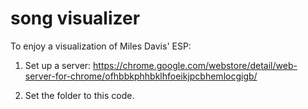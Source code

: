 # song visualizer

To enjoy a visualization of Miles Davis' ESP:

1) Set up a server: https://chrome.google.com/webstore/detail/web-server-for-chrome/ofhbbkphhbklhfoeikjpcbhemlocgigb/

2) Set the folder to this code.
